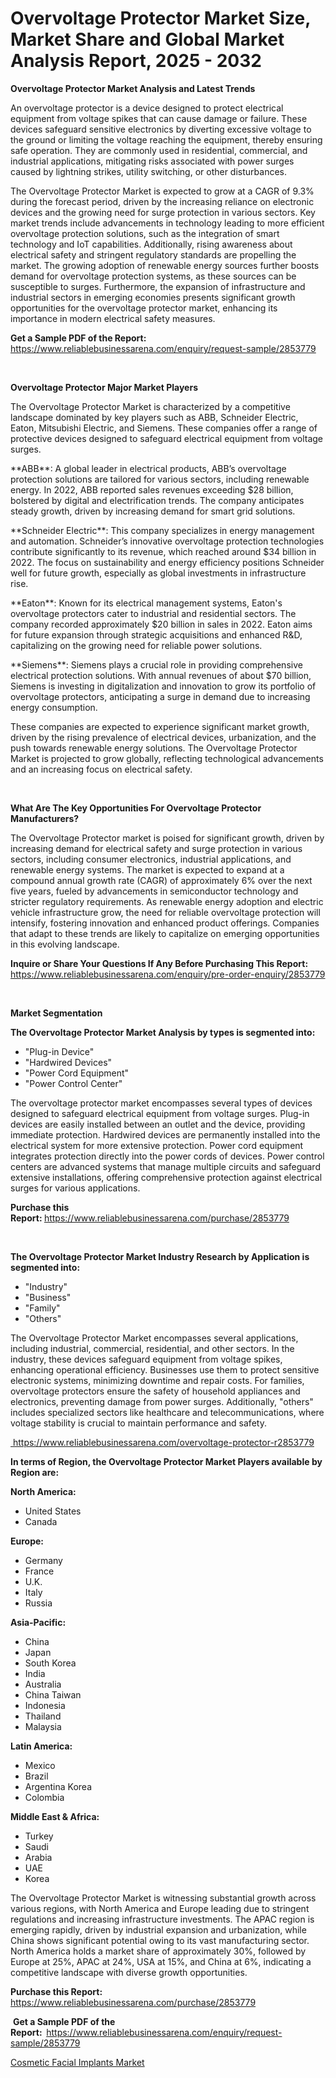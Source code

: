 <p><h1>Overvoltage Protector Market Size, Market Share and Global Market Analysis Report, 2025 - 2032</h1></p><p><strong>Overvoltage Protector Market Analysis and Latest Trends</strong></p>
<p><p>An overvoltage protector is a device designed to protect electrical equipment from voltage spikes that can cause damage or failure. These devices safeguard sensitive electronics by diverting excessive voltage to the ground or limiting the voltage reaching the equipment, thereby ensuring safe operation. They are commonly used in residential, commercial, and industrial applications, mitigating risks associated with power surges caused by lightning strikes, utility switching, or other disturbances.</p><p>The Overvoltage Protector Market is expected to grow at a CAGR of 9.3% during the forecast period, driven by the increasing reliance on electronic devices and the growing need for surge protection in various sectors. Key market trends include advancements in technology leading to more efficient overvoltage protection solutions, such as the integration of smart technology and IoT capabilities. Additionally, rising awareness about electrical safety and stringent regulatory standards are propelling the market. The growing adoption of renewable energy sources further boosts demand for overvoltage protection systems, as these sources can be susceptible to surges. Furthermore, the expansion of infrastructure and industrial sectors in emerging economies presents significant growth opportunities for the overvoltage protector market, enhancing its importance in modern electrical safety measures.</p></p>
<p><strong>Get a Sample PDF of the Report:&nbsp;</strong> <a href="https://www.reliablebusinessarena.com/enquiry/request-sample/2853779?utm_campaign=3013&utm_medium=2&utm_source=Github&utm_content=ia&utm_term=12032025&utm_id=overvoltage-protector">https://www.reliablebusinessarena.com/enquiry/request-sample/2853779</a></p>
<p>&nbsp;</p>
<p><strong>Overvoltage Protector Major Market Players</strong></p>
<p><p>The Overvoltage Protector Market is characterized by a competitive landscape dominated by key players such as ABB, Schneider Electric, Eaton, Mitsubishi Electric, and Siemens. These companies offer a range of protective devices designed to safeguard electrical equipment from voltage surges. </p><p>**ABB**: A global leader in electrical products, ABB’s overvoltage protection solutions are tailored for various sectors, including renewable energy. In 2022, ABB reported sales revenues exceeding $28 billion, bolstered by digital and electrification trends. The company anticipates steady growth, driven by increasing demand for smart grid solutions.</p><p>**Schneider Electric**: This company specializes in energy management and automation. Schneider’s innovative overvoltage protection technologies contribute significantly to its revenue, which reached around $34 billion in 2022. The focus on sustainability and energy efficiency positions Schneider well for future growth, especially as global investments in infrastructure rise.</p><p>**Eaton**: Known for its electrical management systems, Eaton's overvoltage protectors cater to industrial and residential sectors. The company recorded approximately $20 billion in sales in 2022. Eaton aims for future expansion through strategic acquisitions and enhanced R&D, capitalizing on the growing need for reliable power solutions.</p><p>**Siemens**: Siemens plays a crucial role in providing comprehensive electrical protection solutions. With annual revenues of about $70 billion, Siemens is investing in digitalization and innovation to grow its portfolio of overvoltage protectors, anticipating a surge in demand due to increasing energy consumption.</p><p>These companies are expected to experience significant market growth, driven by the rising prevalence of electrical devices, urbanization, and the push towards renewable energy solutions. The Overvoltage Protector Market is projected to grow globally, reflecting technological advancements and an increasing focus on electrical safety.</p></p>
<p>&nbsp;</p>
<p><strong>What Are The Key Opportunities For Overvoltage Protector Manufacturers?</strong></p>
<p><p>The Overvoltage Protector market is poised for significant growth, driven by increasing demand for electrical safety and surge protection in various sectors, including consumer electronics, industrial applications, and renewable energy systems. The market is expected to expand at a compound annual growth rate (CAGR) of approximately 6% over the next five years, fueled by advancements in semiconductor technology and stricter regulatory requirements. As renewable energy adoption and electric vehicle infrastructure grow, the need for reliable overvoltage protection will intensify, fostering innovation and enhanced product offerings. Companies that adapt to these trends are likely to capitalize on emerging opportunities in this evolving landscape.</p></p>
<p><strong>Inquire or Share Your Questions If Any Before Purchasing This Report:</strong> <a href="https://www.reliablebusinessarena.com/enquiry/pre-order-enquiry/2853779?utm_campaign=3013&utm_medium=2&utm_source=Github&utm_content=ia&utm_term=12032025&utm_id=overvoltage-protector">https://www.reliablebusinessarena.com/enquiry/pre-order-enquiry/2853779</a></p>
<p>&nbsp;</p>
<p><strong>Market Segmentation</strong></p>
<p><strong>The Overvoltage Protector Market Analysis by types is segmented into:</strong></p>
<p><ul><li>"Plug-in Device"</li><li>"Hardwired Devices"</li><li>"Power Cord Equipment"</li><li>"Power Control Center"</li></ul></p>
<p><p>The overvoltage protector market encompasses several types of devices designed to safeguard electrical equipment from voltage surges. Plug-in devices are easily installed between an outlet and the device, providing immediate protection. Hardwired devices are permanently installed into the electrical system for more extensive protection. Power cord equipment integrates protection directly into the power cords of devices. Power control centers are advanced systems that manage multiple circuits and safeguard extensive installations, offering comprehensive protection against electrical surges for various applications.</p></p>
<p><strong>Purchase this Report:&nbsp;</strong><a href="https://www.reliablebusinessarena.com/purchase/2853779?utm_campaign=3013&utm_medium=2&utm_source=Github&utm_content=ia&utm_term=12032025&utm_id=overvoltage-protector">https://www.reliablebusinessarena.com/purchase/2853779</a></p>
<p>&nbsp;</p>
<p><strong>The Overvoltage Protector Market Industry Research by Application is segmented into:</strong></p>
<p><ul><li>"Industry"</li><li>"Business"</li><li>"Family"</li><li>"Others"</li></ul></p>
<p><p>The Overvoltage Protector Market encompasses several applications, including industrial, commercial, residential, and other sectors. In the industry, these devices safeguard equipment from voltage spikes, enhancing operational efficiency. Businesses use them to protect sensitive electronic systems, minimizing downtime and repair costs. For families, overvoltage protectors ensure the safety of household appliances and electronics, preventing damage from power surges. Additionally, "others" includes specialized sectors like healthcare and telecommunications, where voltage stability is crucial to maintain performance and safety.</p></p>
<p><a href="https://www.reliablebusinessarena.com/overvoltage-protector-r2853779?utm_campaign=3013&utm_medium=2&utm_source=Github&utm_content=ia&utm_term=12032025&utm_id=overvoltage-protector">&nbsp;https://www.reliablebusinessarena.com/overvoltage-protector-r2853779</a></p>
<p><strong>In terms of Region, the Overvoltage Protector Market Players available by Region are:</strong></p>
<p>
    <p> <strong> North America: </strong>
        <ul>
            <li>United States</li>
            <li>Canada</li>
        </ul>
        </p> 
    <p> <strong> Europe: </strong>
        <ul>
            <li>Germany</li>
            <li>France</li>
            <li>U.K.</li>
            <li>Italy</li>
            <li>Russia</li>
        </ul>
        </p> 
    <p> <strong> Asia-Pacific: </strong>
        <ul>
            <li>China</li>
            <li>Japan</li>
            <li>South Korea</li>
            <li>India</li>
            <li>Australia</li>
            <li>China Taiwan</li>
            <li>Indonesia</li>
            <li>Thailand</li>
            <li>Malaysia</li>
        </ul>
        </p> 
    <p> <strong> Latin America: </strong>
        <ul>
            <li>Mexico</li>
            <li>Brazil</li>
            <li>Argentina Korea</li>
            <li>Colombia</li>
        </ul>
        </p> 
    <p> <strong> Middle East & Africa: </strong>
        <ul>
            <li>Turkey</li>
            <li>Saudi</li>
            <li>Arabia</li>
            <li>UAE</li>
            <li>Korea</li>
        </ul>
    </p>
    </p>
<p><p>The Overvoltage Protector Market is witnessing substantial growth across various regions, with North America and Europe leading due to stringent regulations and increasing infrastructure investments. The APAC region is emerging rapidly, driven by industrial expansion and urbanization, while China shows significant potential owing to its vast manufacturing sector. North America holds a market share of approximately 30%, followed by Europe at 25%, APAC at 24%, USA at 15%, and China at 6%, indicating a competitive landscape with diverse growth opportunities.</p></p>
<p><strong>Purchase this Report: </strong><a href="https://www.reliablebusinessarena.com/purchase/2853779?utm_campaign=3013&utm_medium=2&utm_source=Github&utm_content=ia&utm_term=12032025&utm_id=overvoltage-protector">https://www.reliablebusinessarena.com/purchase/2853779</a></p>
<p>&nbsp;<strong>Get a Sample PDF of the Report:&nbsp;&nbsp;</strong><a href="https://www.reliablebusinessarena.com/enquiry/request-sample/2853779?utm_campaign=3013&utm_medium=2&utm_source=Github&utm_content=ia&utm_term=12032025&utm_id=overvoltage-protector">https://www.reliablebusinessarena.com/enquiry/request-sample/2853779</a></p>
<p><strong></strong></p>
<p><p><a href="https://github.com/dekamrapinq1/Market-Research-Report-List-1/blob/main/cosmetic-facial-implants-market.md?utm_campaign=3013&utm_medium=2&utm_source=Github&utm_content=ia&utm_term=12032025&utm_id=overvoltage-protector">Cosmetic Facial Implants Market</a></p></p>